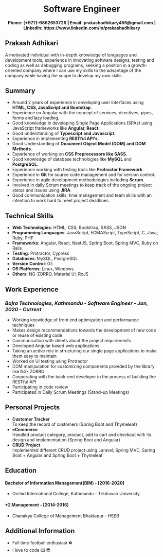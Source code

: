 <h1 align="center">Software Engineer</h1>
<h4 align="center">Phone: (+977)-9862653726 | Email: prakashadhikary456@gmail.com | LinkedIn: https://www.linkedin.com/in/prakashadhikary</h4>

## Prakash Adhikari

A motivated individual with in-depth knowledge of languages and development tools, experience in innovating
software designs, testing and coding as well as debugging programs, seeking a position in a growth-oriented
company where I can use my skills to the advantage of the company while having the scope to develop my own
skills.

## Summary

* Around 2 years of experience in developing user interfaces using **HTML, CSS, JavaScript and Bootstrap**.
* Experience on Angular with the concept of services, directives, pipes, forms and lazy loading.
* Good knowledge in developing Single Page Applications (SPAs) using JavaScript frameworks like **Angular, React**.
* Good understanding of **Typescript and Javascript**.
* Experience in implementing **RESTful API's**.
* Good Understanding of **Document Object Model (DOM) and DOM Methods**.
* Experience of working on **CSS Preprocessors like SASS**.
* Good knowledge of database technologies like **MySQL** and **PostgreSQL**.
* Experience working with testing tools like **Protractor Framework**.
* Experience in **Git** for source code management and for version control.
* Experience in agile development methodologies including **Scrum**.
* Involved in daily Scrum meetings to keep track of the ongoing project status and issues using **JIRA**.
* Good communication skills, time management and team skills with an intention to work hard to meet project deadlines.

## Technical Skills

* **Web Technologies**: HTML, CSS, Bootstrap, SASS, JSON
* **Programming Languages**: JavaScript, ECMAScript, TypeScript, C, Java, Ruby, PHP
* **Frameworks**: Angular, React, NestJS, Spring Boot, Spring MVC, Ruby on Rails
* **Testing**: Protractor, Cypress
* **Databases**: MySQL, PostgreSQL
* **Version Control**: Git
* **OS Platforms**: Linux, Windows
* **Others**: NG-ZORRO, Material UI, RxJS

## Work Experience

### *Bajra Technologies, Kathmandu - Software Engineer - Jan, 2020 - Current*
* Working knowledge of front end optimization and performance techniques
* Makes design recommendations towards the development of new code or reuse of existing code
* Communication with clients about the project requirements
* Developed Angular based web applications
* Taking an active role in structuring our single page applications to make them easy to maintain
* Worked on UI testing using Protractor
* DOM manipulation for customizing components provided by the library like NG- ZORRO
* Cooperating with the back-end developer in the process of building the RESTful API
* Participating in code review
* Participated in Daily Scrum Meetings (Stand-up Meetings)

## Personal Projects
* **Customer Tracker** <br />To keep the record of customers (Spring Boot and Thymeleaf)
* **eCommerce** <br />
Handled product category, product, add to cart and checkout with its design and implementation (Spring Boot and Angular)
* **CRUD Project** <br />
Implemented different CRUD project using Laravel, Spring MVC, Spring Boot + Angular and Spring Boot + Thymeleaf

## Education
#### Bachelor of Information Management(BIM) - [2016-2020]
* Orchid International College, Kathmandu - Tribhuvan University
#### +2 Management - [2014-2016]
* Chanakya College of Management Bhaktapur - HSEB

## Additional Information
* Full time football enthusiast :soccer: 
* I love to code :keyboard: :sunglasses: 
